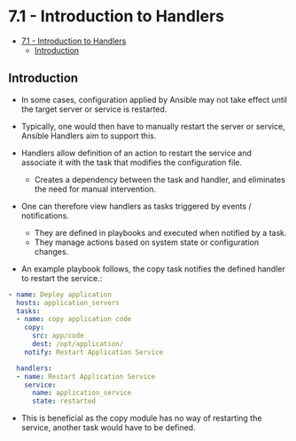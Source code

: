 # 7.1 - Introduction to Handlers

- [7.1 - Introduction to Handlers](#71---introduction-to-handlers)
  - [Introduction](#introduction)

## Introduction

- In some cases, configuration applied by Ansible may not take effect until the target server or service is restarted.
- Typically, one would then have to manually restart the server or service, Ansible Handlers aim to support this.
- Handlers allow definition of an action to restart the service and associate it with the task that modifies the configuration file.
  - Creates a dependency between the task and handler, and eliminates the need for manual intervention.
- One can therefore view handlers as tasks triggered by events / notifications.
  - They are defined in playbooks and executed when notified by a task.
  - They manage actions based on system state or configuration changes.

- An example playbook follows, the copy task notifies the defined handler to restart the service.:

```yaml
- name: Deploy application
  hosts: application_servers
  tasks:
  - name: copy application code
    copy:
      src: app/code
      dest: /opt/application/
    notify: Restart Application Service

  handlers:
  - name: Restart Application Service
    service:
      name: application_service
      state: restarted
```

- This is beneficial as the copy module has no way of restarting the service, another task would have to be defined.
